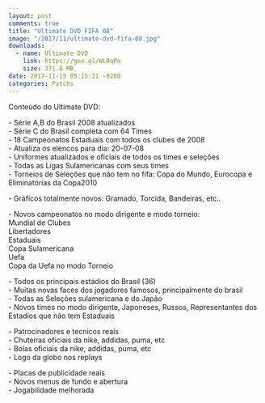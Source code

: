 ```yaml
---
layout: post
comments: true
title: "Ultimate DVD FIFA 08"
image: "/2017/11/ultimate-dvd-fifa-08.jpg"
downloads:
  - name: Ultimate DVD
    link: https://goo.gl/WL9qPo
    size: 371.8 MB
date: 2017-11-15 05:15:21 -0200
categories: Patchs
---
```


Conteúdo do Ultimate DVD:

\- Série A,B do Brasil 2008 atualizados  
\- Série C do Brasil completa com 64 Times  
\- 18 Campeonatos Estaduais com todos os clubes de 2008  
\- Atualiza os elencos para dia: 20-07-08  
\- Uniformes atualizados e oficiais de todos os times e seleções  
\- Todas as Ligas Sulamericanas com seus times  
\- Torneios de Seleções que não tem no fifa: Copa do Mundo, Eurocopa e Eliminatórias da Copa2010  

\- Gráficos totalmente novos: Gramado, Torcida, Bandeiras, etc..

\- Novos campeonatos no modo dirigente e modo torneio:  
Mundial de Clubes  
Libertadores  
Estaduais  
Copa Sulamericana  
Uefa  
Copa da Uefa no modo Torneio  

\- Todos os principais estádios do Brasil (36)  
\- Muitas novas faces dos jogadores famosos, principalmente do brasil  
\- Todas as Seleções sulamericana e do Japão  
\- Novos times no modo dirigente, Japoneses, Russos, Representantes dos Estadios que não tem Estaduais  

\- Patrocinadores e tecnicos reais  
\- Chuteiras oficiais da nike, addidas, puma, etc  
\- Bolas oficiais da nike, addidas, puma, etc  
\- Logo da globo nos replays  

\- Placas de publicidade reais  
\- Novos menus de fundo e abertura  
\- Jogabilidade melhorada  